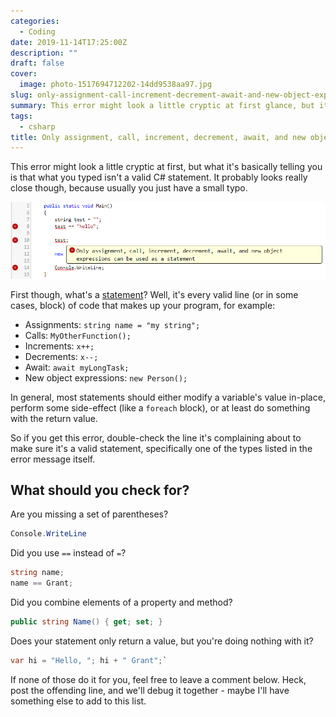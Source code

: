 ```yaml
---
categories:
  - Coding
date: 2019-11-14T17:25:00Z
description: ""
draft: false
cover:
  image: photo-1517694712202-14dd9538aa97.jpg
slug: only-assignment-call-increment-decrement-await-and-new-object-expressions-can-be-used-as-a-statement
summary: This error might look a little cryptic at first glance, but it's fairly descriptive in explaining what's wrong. You're likely to come across this one before your first cup of coffee.
tags:
  - csharp
title: Only assignment, call, increment, decrement, await, and new object expressions can be used as a statement
---
```

This error might look a little cryptic at first, but what it's basically telling you is that what you typed isn't a valid C# statement. It probably looks really close though, because usually you just have a small typo.

![](valid-statements-error.png)

First though, what's a [statement](https://docs.microsoft.com/en-us/dotnet/csharp/programming-guide/statements-expressions-operators/statements)? Well, it's every valid line (or in some cases, block) of code that makes up your program, for example:

- Assignments: `string name = "my string";`
- Calls: `MyOtherFunction();`
- Increments: `x++;`
- Decrements: `x--;`
- Await: `await myLongTask;`
- New object expressions: `new Person();`

In general, most statements should either modify a variable's value in-place, perform some side-effect (like a `foreach` block), or at least do something with the return value.

So if you get this error, double-check the line it's complaining about to make sure it's a valid statement, specifically one of the types listed in the error message itself.

## What should you check for?

Are you missing a set of parentheses?

```cs
Console.WriteLine
```

Did you use `==` instead of `=`?

```cs
string name;
name == Grant;
```

Did you combine elements of a property and method?  
```cs
public string Name() { get; set; }
```

Does your statement only return a value, but you're doing nothing with it?  

```cs
var hi = "Hello, "; hi + " Grant";`
```

If none of those do it for you, feel free to leave a comment below. Heck, post the offending line, and we'll debug it together - maybe I'll have something else to add to this list.
